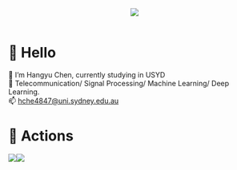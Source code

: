 
<!---
henry0408/henry0408 is a ✨ special ✨ repository because its `README.md` (this file) appears on your GitHub profile.
You can click the Preview link to take a look at your changes.
--->

<!-- 敲代码的图片 -->
<div align="center" ><img order-radius="100px" src="https://cdn.jsdelivr.net/gh/sun0225SUN/photos/images/202108300019556.gif"/></div>
<br>

#  🙋 Hello
:open_book: I’m Hangyu Chen, currently studying in USYD\
:dizzy: Telecommunication/ Signal Processing/ Machine Learning/ Deep Learning.\
📫 hche4847@uni.sydney.edu.au

# 🚀 Actions
<!-- 连续提交代码天数记录 -->
<div>
  <img src="https://github-readme-streak-stats.herokuapp.com/?user=sun0225SUN&theme=dark&hide_border=true" /><img src="https://github-readme-stats.vercel.app/api?username=henry0408&hide_border=true&show_icons=true&theme=dracula" />
</div>
<br>
